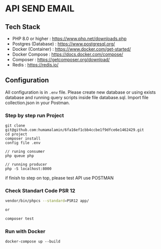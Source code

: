 # API SEND EMAIL

## Tech Stack
- PHP 8.0 or higher : https://www.php.net/downloads.php
- Postgres (Database) : https://www.postgresql.org/
- Docker (Container) : https://www.docker.com/get-started/
- Docker Compose : https://docs.docker.com/compose/
- Composer : https://getcomposer.org/download/
- Redis : https://redis.io/

## Configuration
All configuration is in `.env` file. Please create new database or using exists database and running query scripts inside file database.sql.
Import file collection.json in your Postman.

### Step by step run Project

```Shell
git clone git@github.com:humamalamin/6fa16ef1cbb4ccbe1f9dfce6e1462429.git
cd project
composer install
config file .env

// runing consumer
php queue php

// running producer
php -S localhost:8000
```

if finish to step on top, please test API use POSTMAN

### Check Standart Code PSR 12

```bash
vendor/bin/phpcs --standard=PSR12 app/

or 

composer test
```

### Run with Docker

```Shell
docker-compose up --build
```